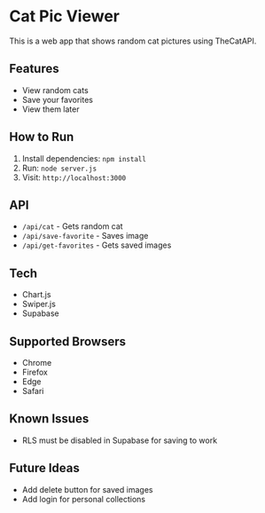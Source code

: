 # Cat Pic Viewer

This is a web app that shows random cat pictures using TheCatAPI.

## Features
- View random cats
- Save your favorites
- View them later

## How to Run
1. Install dependencies: `npm install`
2. Run: `node server.js`
3. Visit: `http://localhost:3000`

## API
- `/api/cat` - Gets random cat
- `/api/save-favorite` - Saves image
- `/api/get-favorites` - Gets saved images

## Tech
- Chart.js
- Swiper.js
- Supabase

## Supported Browsers
- Chrome
- Firefox
- Edge
- Safari

## Known Issues
- RLS must be disabled in Supabase for saving to work

## Future Ideas
- Add delete button for saved images
- Add login for personal collections
